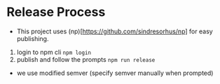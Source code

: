 # Release Process

- This project uses (np)[https://github.com/sindresorhus/np] for easy publishing.

1. login to npm cli `npm login`
2. publish and follow the prompts `npm run release`
  - we use modified semver (specify semver manually when prompted)
